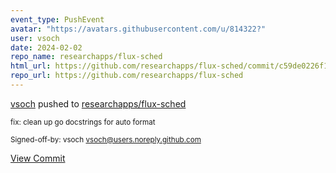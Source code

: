 ```yaml
---
event_type: PushEvent
avatar: "https://avatars.githubusercontent.com/u/814322?"
user: vsoch
date: 2024-02-02
repo_name: researchapps/flux-sched
html_url: https://github.com/researchapps/flux-sched/commit/c59de0226f19c95d95ce822646b3311ee72bd43e
repo_url: https://github.com/researchapps/flux-sched
---
```


<a href='https://github.com/vsoch' target='_blank'>vsoch</a> pushed to <a href='https://github.com/researchapps/flux-sched' target='_blank'>researchapps/flux-sched</a>

<small>fix: clean up go docstrings for auto format

Signed-off-by: vsoch <vsoch@users.noreply.github.com></small>

<a href='https://github.com/researchapps/flux-sched/commit/c59de0226f19c95d95ce822646b3311ee72bd43e' target='_blank'>View Commit</a>